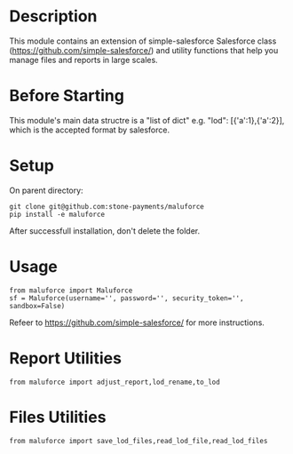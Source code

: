 # Description
This module contains an extension of simple-salesforce Salesforce class (https://github.com/simple-salesforce/) and utility functions that help you manage files and reports in large scales.

# Before Starting
This module's main data structre is a "list of dict" e.g. "lod": [{'a':1},{'a':2}], which is the accepted format by salesforce. 

# Setup
On parent directory:
```
git clone git@github.com:stone-payments/maluforce
pip install -e maluforce
```
After successfull installation, don't delete the folder.

# Usage
```
from maluforce import Maluforce
sf = Maluforce(username='', password='', security_token='', sandbox=False)
```
Refeer to https://github.com/simple-salesforce/ for more instructions.

# Report Utilities
```
from maluforce import adjust_report,lod_rename,to_lod
```

# Files Utilities
```
from maluforce import save_lod_files,read_lod_file,read_lod_files
```
